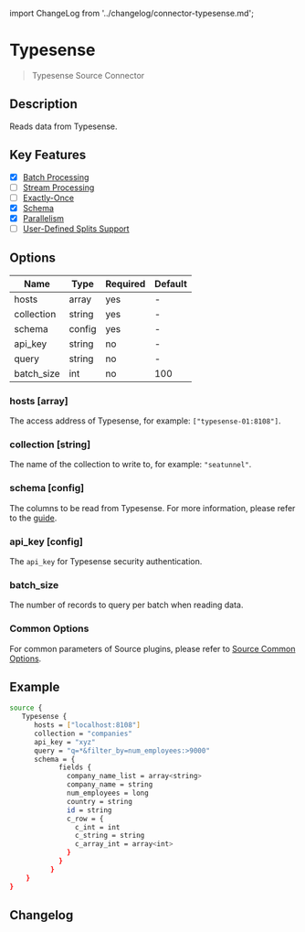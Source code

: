 import ChangeLog from '../changelog/connector-typesense.md';

# Typesense

> Typesense Source Connector

## Description

Reads data from Typesense.

## Key Features

- [x] [Batch Processing](../../concept/connector-v2-features.md)
- [ ] [Stream Processing](../../concept/connector-v2-features.md)
- [ ] [Exactly-Once](../../concept/connector-v2-features.md)
- [x] [Schema](../../concept/connector-v2-features.md)
- [x] [Parallelism](../../concept/connector-v2-features.md)
- [ ] [User-Defined Splits Support](../../concept/connector-v2-features.md)

## Options

|    Name    |  Type  | Required | Default |
|------------|--------|----------|---------|
| hosts      | array  | yes      | -       |
| collection | string | yes      | -       |
| schema     | config | yes      | -       |
| api_key    | string | no       | -       |
| query      | string | no       | -       |
| batch_size | int    | no       | 100     |

### hosts [array]

The access address of Typesense, for example: `["typesense-01:8108"]`.

### collection [string]

The name of the collection to write to, for example: `"seatunnel"`.

### schema [config]

The columns to be read from Typesense. For more information, please refer to the [guide](../../concept/schema-feature.md#how-to-declare-type-supported).

### api_key [config]

The `api_key` for Typesense security authentication.

### batch_size

The number of records to query per batch when reading data.

### Common Options

For common parameters of Source plugins, please refer to [Source Common Options](../source-common-options.md).

## Example

```bash
source {
   Typesense {
      hosts = ["localhost:8108"]
      collection = "companies"
      api_key = "xyz"
      query = "q=*&filter_by=num_employees:>9000"
      schema = {
            fields {
              company_name_list = array<string>
              company_name = string
              num_employees = long
              country = string
              id = string
              c_row = {
                c_int = int
                c_string = string
                c_array_int = array<int>
              }
            }
          }
    }
}
```

## Changelog

<ChangeLog />